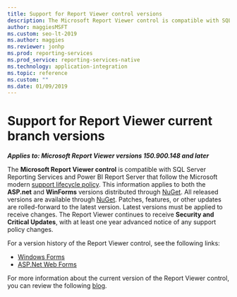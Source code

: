```yaml
---
title: Support for Report Viewer control versions
description: The Microsoft Report Viewer control is compatible with SQL Server Reporting Services and Power BI Report Server that follow the Microsoft modern support lifecycle policy.
author: maggiesMSFT
ms.custom: seo-lt-2019
ms.author: maggies
ms.reviewer: jonhp
ms.prod: reporting-services
ms.prod_service: reporting-services-native
ms.technology: application-integration
ms.topic: reference
ms.custom: ""
ms.date: 01/09/2019
---
```

# Support for Report Viewer current branch versions

**_Applies to: Microsoft Report Viewer versions 150.900.148 and later_**

The **Microsoft Report Viewer control** is compatible with SQL Server Reporting Services and Power BI Report Server that follow the Microsoft modern [support lifecycle policy](https://support.microsoft.com/hub/4095338/microsoft-lifecycle-policy). This information applies to both the **ASP.net** and **WinForms** versions distributed through [NuGet](https://www.nuget.org/). All released versions are available through [NuGet](https://www.nuget.org/). Patches, features, or other updates are rolled-forward to the latest version. Latest versions must be applied to receive changes. The Report Viewer continues to receive **Security and Critical Updates**, with at least one year advanced notice of any support policy changes.

For a version history of the Report Viewer control, see the following links:

- [Windows Forms](https://www.nuget.org/packages/Microsoft.ReportingServices.ReportViewerControl.Winforms/)
- [ASP.Net Web Forms](https://www.nuget.org/packages/Microsoft.ReportingServices.ReportViewerControl.WebForms/)

For more information about the current version of the Report Viewer control, you can review the following [blog](https://blogs.msdn.microsoft.com/sqlrsteamblog/2016/11/30/report-viewer-2016-control-update-now-available/).